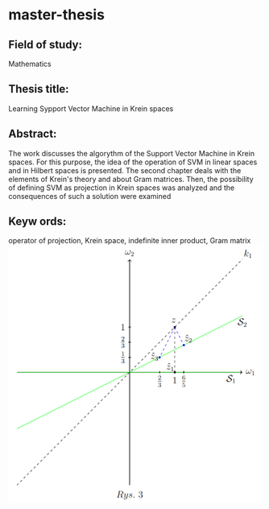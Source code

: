 # master-thesis
## Field of study:
Mathematics

## Thesis title:
Learning Sypport Vector Machine in Krein spaces

## Abstract:
The work discusses the algorythm of the Support Vector Machine in Krein spaces. For this purpose, the idea of the operation of SVM in linear spaces and in Hilbert spaces is presented. The second chapter deals with the elements of Krein's theory and about Gram matrices. Then, the possibility of defining SVM as projection in Krein spaces was analyzed and the consequences of such a solution were examined

## Keyw ords:
operator of projection, Krein space, indefinite inner product, Gram matrix
![alt text](https://github.com/KamilBartocha/bachelor-thesis/blob/master/example3dot5_Projection.png)